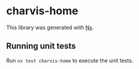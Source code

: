 # charvis-home

This library was generated with [Nx](https://nx.dev).

## Running unit tests

Run `nx test charvis-home` to execute the unit tests.
